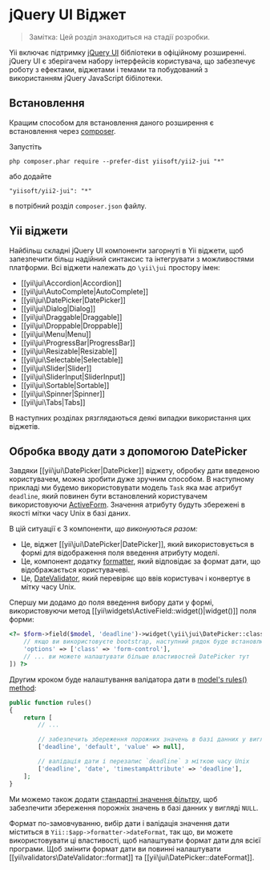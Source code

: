 jQuery UI Віджет
=================

> Замітка: Цей розділ знаходиться на стадії розробки.

Yii включає підтримку [jQuery UI](http://api.jqueryui.com/) бібліотеки в офіційному розширенні. jQuery UI є
зберігачем набору інтерфейсів користувача, що забезпечує роботу з ефектами, віджетами і темами та побудований з
використанням jQuery JavaScript бібілотеки.

Встановлення
------------

Кращим способом для встановлення даного розширення є встановлення через [composer](http://getcomposer.org/download/).

Запустіть

```
php composer.phar require --prefer-dist yiisoft/yii2-jui "*"
```

або додайте

```
"yiisoft/yii2-jui": "*"
```

в потрібний розділ `composer.json` файлу.

Yii віджети
-----------

Найбільш складні jQuery UI компоненти загорнуті в Yii віджети, щоб запезпечити більш надійний синтаксис та інтегрувати
з можливостями платформи. Всі віджети належать до `\yii\jui` простору імен:

- [[yii\jui\Accordion|Accordion]]
- [[yii\jui\AutoComplete|AutoComplete]]
- [[yii\jui\DatePicker|DatePicker]]
- [[yii\jui\Dialog|Dialog]]
- [[yii\jui\Draggable|Draggable]]
- [[yii\jui\Droppable|Droppable]]
- [[yii\jui\Menu|Menu]]
- [[yii\jui\ProgressBar|ProgressBar]]
- [[yii\jui\Resizable|Resizable]]
- [[yii\jui\Selectable|Selectable]]
- [[yii\jui\Slider|Slider]]
- [[yii\jui\SliderInput|SliderInput]]
- [[yii\jui\Sortable|Sortable]]
- [[yii\jui\Spinner|Spinner]]
- [[yii\jui\Tabs|Tabs]]

В наступних розділах рязглядаються деякі випадки використання цих віджетів.

Обробка вводу дати з допомогою DatePicker <span id="datepicker-date-input"></span>
---------------------------------------

Завдяки [[yii\jui\DatePicker|DatePicker]] віджету, обробку дати введеною користувачем, можна зробити дуже зручним способом.
В наступному прикладі ми будемо використовувати модель `Task` яка має атрибут `deadline`, який повинен бути встановлений користувачем
використовуючи [ActiveForm](input-forms.md). Значення атрибуту будуть збережені в якості мітки часу Unix в базі даних.

В цій ситуації є 3 компоненти, *що виконуються разом:*

- Це, віджет [[yii\jui\DatePicker|DatePicker]], який використовується в формі для відображення поля введення атрибуту моделі.
- Це, компонент додатку [formatter](output-formatter.md), який відповідає за формат дати, що відображається користувачеві.
- Це, [DateValidator](tutorial-core-validators.md#date), який перевіряє що ввів користувач і конвертує в мітку часу Unix.

Спершу ми додамо до поля введення вибору дати у формі, використовуючи метод [[yii\widgets\ActiveField::widget()|widget()]] поля форми:

```php
<?= $form->field($model, 'deadline')->widget(\yii\jui\DatePicker::className(), [
    // якщо ви використовуєте bootstrap, наступний рядок буде встановлювати правильний стиль для поля вводу
    'options' => ['class' => 'form-control'],
    // ... ви можете налаштувати більше властивостей DatePicker тут
]) ?>
```

Другим кроком буде налаштування валідатора дати в [model's rules() method](input-validation.md#declaring-rules):

```php
public function rules()
{
    return [
        // ...

        // забезпечить збереження порожних значень в базі данних у вигляді NULL
        ['deadline', 'default', 'value' => null],

        // валідація дати і перезапис `deadline` з міткою часу Unix
        ['deadline', 'date', 'timestampAttribute' => 'deadline'],
    ];
}
```

Ми можемо також додати [стандартні значення фільтру](input-validation.md#handling-empty-inputs), щоб забезпечити збереження порожніх
значень в базі данних у вигляді `NULL`.

Формат по-замовчуванню, вибір дати і валідація значення дати міститься в `Yii::$app->formatter->dateFormat`, так що, ви можете використовувати
ці властивості, щоб налаштувати формат дати для всієї програми.
Щоб змінити формат дати ви повинні налаштувати [[yii\validators\DateValidator::format]] та [[yii\jui\DatePicker::dateFormat]].
